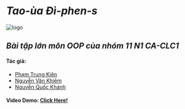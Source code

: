 # *Tao-ùa Đì-phen-s*

<img src="https://steamcdn-a.akamaihd.net/steam/apps/458710/ss_fb23fa99a8e19d92d1f1917575eb88faacbc4968.1920x1080.jpg?t=1560522460g" alt="logo">

## *Bài tập lớn môn OOP của nhóm 11 N1 CA-CLC1* 

#### Tác giả: 
 
 - <a href="https://www.facebook.com/kien.chuyengia"> Phạm Trung Kiên </a> 
 - <a href="https://www.facebook.com/khiem472"> Nguyễn Văn Khiêm </a> 
 - <a href="https://www.facebook.com/khah.nguyen.520"> Nguyễn Quốc Khánh </a> 

#### Video Demo: <a href="https://www.youtube.com/watch?v=pDtRp2PPLiA"> Click Here! </a> 
